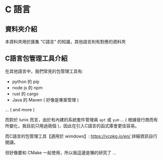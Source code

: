 # C 語言

## 資料夾介紹

本資料夾用於匯集 "C語言" 的知識，其他語言則有對應的資料夾

## C語言包管理工具介紹

在其他語言中，我們常見的包管理工具有:

- python 的 pip
- node js 的 npm
- rust 的 cargo
- Java 的 Maven ( 好像是專案管理 )

... ( and more )

而對於 lunix 而言，由於有內建的系統套件管理員 `apt` 或 `yum` ... ( 根據發行商而有所變化，我目前只用過兩個 )，因此在引入C語言的函式庫會更佳容易。

而C語言的包管理工具【適用於 wimdows】: https://vcpkg.io/en/
詳細資訊自行閱讀。

但好像要和 CMake 一起使用，所以我這邊是懶的研究了 ...